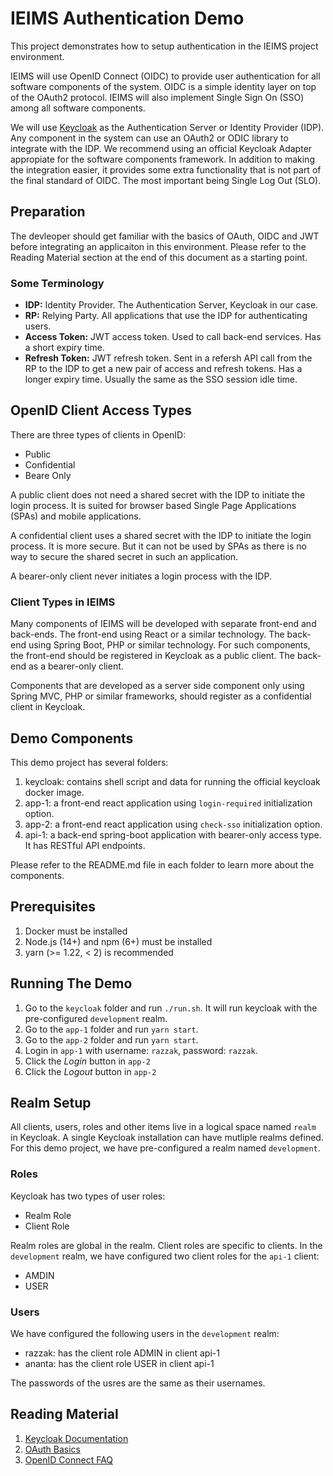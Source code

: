 # IEIMS Authentication Demo

This project demonstrates how to setup authentication in the IEIMS project
environment.

IEIMS will use OpenID Connect (OIDC) to provide user authentication for all
software components of the system. OIDC is a simple identity layer on top
of the OAuth2 protocol. IEIMS will also implement Single Sign On (SSO)
among all software components.

We will use [Keycloak](https://www.keycloak.org) as the Authentication Server
or Identity Provider (IDP). Any component in the system can use an OAuth2 or
ODIC library to integrate with the IDP. We recommend using an official
Keycloak Adapter appropiate for the software components framework. In
addition to making the integration easier, it provides some extra functionality
that is not part of the final standard of OIDC. The most important being
Single Log Out (SLO).

## Preparation

The devleoper should get familiar with the basics of OAuth, OIDC and JWT before
integrating an applicaiton in this environment. Please refer to the Reading
Material section at the end of this document as a starting point.

### Some Terminology

- **IDP:** Identity Provider. The Authentication Server, Keycloak in our case.
- **RP:** Relying Party. All applications that use the IDP for authenticating users.
- **Access Token:** JWT access token. Used to call back-end services. Has a short
	expiry time.
- **Refresh Token:** JWT refresh token. Sent in a refersh API call from the RP to
	the IDP to get a new pair of access and refresh tokens. Has a longer expiry
	time. Usually the same as the SSO session idle time.

## OpenID Client Access Types

There are three types of clients in OpenID:

- Public
- Confidential
- Beare Only

A public client does not need a shared secret with the IDP to initiate the login
process. It is suited for browser based Single Page Applications (SPAs) and mobile
applications.

A confidential client uses a shared secret with the IDP to initiate the login
process. It is more secure. But it can not be used by SPAs as there is no way to
secure the shared secret in such an application.

A bearer-only client never initiates a login process with the IDP.

### Client Types in IEIMS

Many components of IEIMS will be developed with separate front-end and back-ends.
The front-end using React or a similar technology. The back-end using Spring Boot,
PHP or similar technology. For such components, the front-end should be registered
in Keycloak as a public client. The back-end as a bearer-only client.

Components that are developed as a server side component only using Spring MVC, PHP
or similar frameworks, should register as a confidential client in Keycloak.

## Demo Components

This demo project has several folders:

1. keycloak: contains shell script and data for running the official keycloak docker image.
1. app-1: a front-end react application using `login-required` initialization option.
1. app-2: a front-end react application using `check-sso` initialization option.
1. api-1: a back-end spring-boot application with bearer-only access type. It has RESTful API endpoints.

Please refer to the README.md file in each folder to learn more about the components.

## Prerequisites

1. Docker must be installed
1. Node.js (14+) and npm (6+) must be installed
1. yarn (>= 1.22, < 2) is recommended

## Running The Demo

1. Go to the `keycloak` folder and run `./run.sh`. It will run keycloak with the pre-configured
	`development` realm.
1. Go to the `app-1` folder and run `yarn start`.
1. Go to the `app-2` folder and run `yarn start`.
1. Login in `app-1` with username: `razzak`, password: `razzak`.
1. Click the *Login* button in `app-2`
1. Click the *Logout* button in `app-2`

## Realm Setup

All clients, users, roles and other items live in a logical space named `realm` in Keycloak.
A single Keycloak installation can have mutliple realms defined. For this demo project,
we have pre-configured a realm named `development`.

### Roles

Keycloak has two types of user roles:

- Realm Role
- Client Role

Realm roles are global in the realm. Client roles are specific to clients. In the `development`
realm, we have configured two client roles for the `api-1` client:

- AMDIN
- USER

### Users

We have configured the following users in the `development` realm:

- razzak: has the client role ADMIN in client api-1
- ananta: has the client role USER in client api-1

The passwords of the usres are the same as their usernames.


## Reading Material
1. [Keycloak Documentation](https://www.keycloak.org/documentation)
1. [OAuth Basics](https://www.oauth.com)
1. [OpenID Connect FAQ](https://openid.net/connect/faq/)
